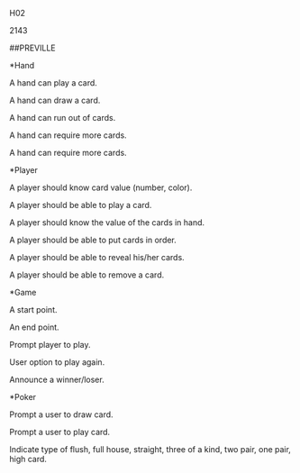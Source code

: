 H02

2143

##PREVILLE


*Hand

A hand can play a card.

A hand can draw a card.

A hand can run out of cards.

A hand can require more cards.

A hand can require more cards.


*Player

A player should know card value (number, color).

A player should be able to play a card.

A player should know the value of the cards in hand.

A player should be able to put cards in order.

A player should be able to reveal his/her cards.

A player should be able to remove a card.


*Game

A start point.

An end point.

Prompt player to play.

User option to play again.

Announce a winner/loser.


*Poker

Prompt a user to draw card.

Prompt a user to play card.

Indicate type of flush, full house, straight, three of a kind,
two pair, one pair, high card.


